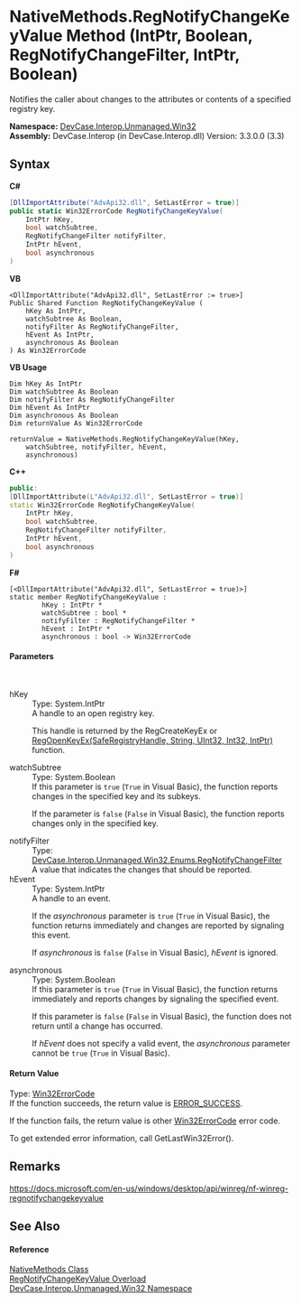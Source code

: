 # NativeMethods.RegNotifyChangeKeyValue Method (IntPtr, Boolean, RegNotifyChangeFilter, IntPtr, Boolean)
 

Notifies the caller about changes to the attributes or contents of a specified registry key.

**Namespace:**&nbsp;<a href="N_DevCase_Interop_Unmanaged_Win32">DevCase.Interop.Unmanaged.Win32</a><br />**Assembly:**&nbsp;DevCase.Interop (in DevCase.Interop.dll) Version: 3.3.0.0 (3.3)

## Syntax

**C#**<br />
``` C#
[DllImportAttribute("AdvApi32.dll", SetLastError = true)]
public static Win32ErrorCode RegNotifyChangeKeyValue(
	IntPtr hKey,
	bool watchSubtree,
	RegNotifyChangeFilter notifyFilter,
	IntPtr hEvent,
	bool asynchronous
)
```

**VB**<br />
``` VB
<DllImportAttribute("AdvApi32.dll", SetLastError := true>]
Public Shared Function RegNotifyChangeKeyValue ( 
	hKey As IntPtr,
	watchSubtree As Boolean,
	notifyFilter As RegNotifyChangeFilter,
	hEvent As IntPtr,
	asynchronous As Boolean
) As Win32ErrorCode
```

**VB Usage**<br />
``` VB Usage
Dim hKey As IntPtr
Dim watchSubtree As Boolean
Dim notifyFilter As RegNotifyChangeFilter
Dim hEvent As IntPtr
Dim asynchronous As Boolean
Dim returnValue As Win32ErrorCode

returnValue = NativeMethods.RegNotifyChangeKeyValue(hKey, 
	watchSubtree, notifyFilter, hEvent, 
	asynchronous)
```

**C++**<br />
``` C++
public:
[DllImportAttribute(L"AdvApi32.dll", SetLastError = true)]
static Win32ErrorCode RegNotifyChangeKeyValue(
	IntPtr hKey, 
	bool watchSubtree, 
	RegNotifyChangeFilter notifyFilter, 
	IntPtr hEvent, 
	bool asynchronous
)
```

**F#**<br />
``` F#
[<DllImportAttribute("AdvApi32.dll", SetLastError = true)>]
static member RegNotifyChangeKeyValue : 
        hKey : IntPtr * 
        watchSubtree : bool * 
        notifyFilter : RegNotifyChangeFilter * 
        hEvent : IntPtr * 
        asynchronous : bool -> Win32ErrorCode 

```


#### Parameters
&nbsp;<dl><dt>hKey</dt><dd>Type: System.IntPtr<br />A handle to an open registry key. 

 This handle is returned by the RegCreateKeyEx or <a href="M_DevCase_Interop_Unmanaged_Win32_NativeMethods_RegOpenKeyEx">RegOpenKeyEx(SafeRegistryHandle, String, UInt32, Int32, IntPtr)</a> function.</dd><dt>watchSubtree</dt><dd>Type: System.Boolean<br />If this parameter is `true` (`True` in Visual Basic), the function reports changes in the specified key and its subkeys. 

 If the parameter is `false` (`False` in Visual Basic), the function reports changes only in the specified key.</dd><dt>notifyFilter</dt><dd>Type: <a href="T_DevCase_Interop_Unmanaged_Win32_Enums_RegNotifyChangeFilter">DevCase.Interop.Unmanaged.Win32.Enums.RegNotifyChangeFilter</a><br />A value that indicates the changes that should be reported.</dd><dt>hEvent</dt><dd>Type: System.IntPtr<br />A handle to an event. 

 If the *asynchronous* parameter is `true` (`True` in Visual Basic), the function returns immediately and changes are reported by signaling this event. 

 If *asynchronous* is `false` (`False` in Visual Basic), *hEvent* is ignored.</dd><dt>asynchronous</dt><dd>Type: System.Boolean<br />If this parameter is `true` (`True` in Visual Basic), the function returns immediately and reports changes by signaling the specified event. 

 If this parameter is `false` (`False` in Visual Basic), the function does not return until a change has occurred. 

 If *hEvent* does not specify a valid event, the *asynchronous* parameter cannot be `true` (`True` in Visual Basic).</dd></dl>

#### Return Value
Type: <a href="T_DevCase_Interop_Unmanaged_Win32_Enums_Win32ErrorCode">Win32ErrorCode</a><br />If the function succeeds, the return value is <a href="T_DevCase_Interop_Unmanaged_Win32_Enums_Win32ErrorCode">ERROR_SUCCESS</a>. 

 If the function fails, the return value is other <a href="T_DevCase_Interop_Unmanaged_Win32_Enums_Win32ErrorCode">Win32ErrorCode</a> error code. 

 To get extended error information, call GetLastWin32Error().

## Remarks
<a href="https://docs.microsoft.com/en-us/windows/desktop/api/winreg/nf-winreg-regnotifychangekeyvalue" target="_blank">https://docs.microsoft.com/en-us/windows/desktop/api/winreg/nf-winreg-regnotifychangekeyvalue</a>

## See Also


#### Reference
<a href="T_DevCase_Interop_Unmanaged_Win32_NativeMethods">NativeMethods Class</a><br /><a href="Overload_DevCase_Interop_Unmanaged_Win32_NativeMethods_RegNotifyChangeKeyValue">RegNotifyChangeKeyValue Overload</a><br /><a href="N_DevCase_Interop_Unmanaged_Win32">DevCase.Interop.Unmanaged.Win32 Namespace</a><br />